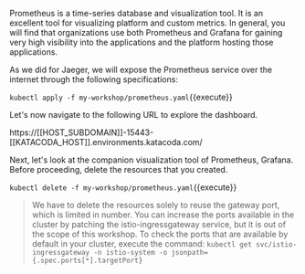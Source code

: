Prometheus is a time-series database and visualization tool. It is an excellent tool for visualizing platform and custom metrics. In general, you will find that organizations use both Prometheus and Grafana for gaining very high visibility into the applications and the platform hosting those applications.

As we did for Jaeger, we will expose the Prometheus service over the internet through the following specifications:

`kubectl apply -f my-workshop/prometheus.yaml`{{execute}}

Let's now navigate to the following URL to explore the dashboard.

https://[[HOST_SUBDOMAIN]]-15443-[[KATACODA_HOST]].environments.katacoda.com/

Next, let's look at the companion visualization tool of Prometheus, Grafana. Before proceeding, delete the resources that you created.

`kubectl delete -f my-workshop/prometheus.yaml`{{execute}}

> We have to delete the resources solely to reuse the gateway port, which is limited in number. You can increase the ports available in the cluster by patching the istio-ingressgateway service, but it is out of the scope of this workshop. To check the ports that are available by default in your cluster, execute the command: `kubectl get svc/istio-ingressgateway -n istio-system -o jsonpath={.spec.ports[*].targetPort}`
